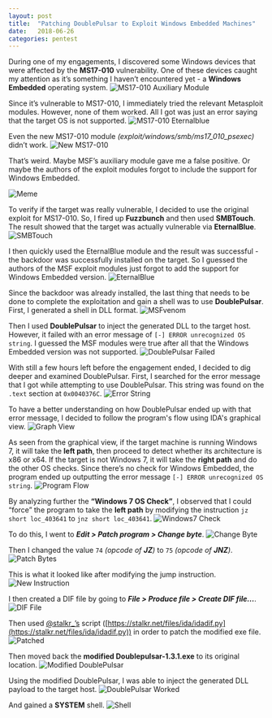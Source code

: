 ```yaml
---
layout: post
title:  "Patching DoublePulsar to Exploit Windows Embedded Machines"
date:   2018-06-26
categories: pentest
---
```


During one of my engagements, I discovered some Windows devices that were affected by the **MS17-010** vulnerability. One of these devices caught my attention as it’s something I haven’t encountered yet - a **Windows Embedded** operating system. 
![MS17-010 Auxiliary Module](/static/img/2018-06-26-patching-doublepulsar/01.png)

Since it’s vulnerable to MS17-010, I immediately tried the relevant Metasploit modules. However, none of them worked. All I got was just an error saying that the target OS is not supported. 
![MS17-010 Eternalblue](/static/img/2018-06-26-patching-doublepulsar/02.png)

Even the new MS17-010 module *(exploit/windows/smb/ms17_010_psexec)* didn’t work. 
![New MS17-010](/static/img/2018-06-26-patching-doublepulsar/03.png)

That’s weird. Maybe MSF’s auxiliary module gave me a false positive. Or maybe the authors of the exploit modules forgot to include the support for Windows Embedded. 

![Meme](/static/img/2018-06-26-patching-doublepulsar/04.png)

To verify if the target was really vulnerable, I decided to use the original exploit for MS17-010. So, I fired up **Fuzzbunch** and then used **SMBTouch**. The result showed that the target was actually vulnerable via **EternalBlue**.
![SMBTouch](/static/img/2018-06-26-patching-doublepulsar/05.png)

I then quickly used the EternalBlue module and the result was successful - the backdoor was successfully installed on the target. So I guessed the authors of the MSF exploit modules just forgot to add the support for Windows Embedded version.
![EternalBlue](/static/img/2018-06-26-patching-doublepulsar/06.png)

Since the backdoor was already installed, the last thing that needs to be done to complete the exploitation and gain a shell was to use **DoublePulsar**. First, I generated a shell in DLL format.
![MSFvenom](/static/img/2018-06-26-patching-doublepulsar/07.png)

Then I used **DoublePulsar** to inject the generated DLL to the target host. However, it failed with an error message of `[-] ERROR unrecognized OS string`. I guessed the MSF modules were true after all that the Windows Embedded version was not supported.
![DoublePulsar Failed](/static/img/2018-06-26-patching-doublepulsar/08.png)

With still a few hours left before the engagement ended, I decided to dig deeper and examined DoublePulsar. First, I searched for the error message that I got while attempting to use DoublePulsar. This string was found on the `.text` section at `0x0040376C`. 
![Error String](/static/img/2018-06-26-patching-doublepulsar/09.png)

To have a better understanding on how DoublePulsar ended up with that error message, I decided to follow the program's flow using IDA's graphical view.
![Graph View](/static/img/2018-06-26-patching-doublepulsar/10.png)

As seen from the graphical view, if the target machine is running Windows 7, it will take the **left path**, then proceed to detect whether its architecture is x86 or x64. If the target is not Windows 7, it will take the **right path** and do the other OS checks. Since there’s no check for Windows Embedded, the program ended up outputting the error message `[-] ERROR unrecognized OS string`.
![Program Flow](/static/img/2018-06-26-patching-doublepulsar/11.png)

By analyzing further the **“Windows 7 OS Check”**, I observed that I could “force” the program to take the **left path** by modifying the instruction `jz short loc_403641` to `jnz short loc_403641`.
![Windows7 Check](/static/img/2018-06-26-patching-doublepulsar/12.png)

To do this, I went to **_Edit > Patch program > Change byte_**.
![Change Byte](/static/img/2018-06-26-patching-doublepulsar/13.png)

Then I changed the value `74` _(opcode of **JZ**)_ to `75` _(opcode of **JNZ**)_.
![Patch Bytes](/static/img/2018-06-26-patching-doublepulsar/14.png)

This is what it looked like after modifying the jump instruction. 
![New Instruction](/static/img/2018-06-26-patching-doublepulsar/15.png)

I then created a DIF file by going to **_File > Produce file > Create DIF file..._**. 
![DIF File](/static/img/2018-06-26-patching-doublepulsar/16.png)

Then used  [@stalkr_’s](https://twitter.com/stalkr_) script ([https://stalkr.net/files/ida/idadif.py](https://stalkr.net/files/ida/idadif.py)) in order to patch the modified exe file.
![Patched](/static/img/2018-06-26-patching-doublepulsar/17.png)

Then moved back the **modified Doublepulsar-1.3.1.exe** to its original location.
![Modified DoublePulsar](/static/img/2018-06-26-patching-doublepulsar/18.png)

Using the modified DoublePulsar, I was able to inject the generated DLL payload to the target host.
![DoublePulsar Worked](/static/img/2018-06-26-patching-doublepulsar/19.png)

And gained a **SYSTEM** shell.
![Shell](/static/img/2018-06-26-patching-doublepulsar/20.png)
